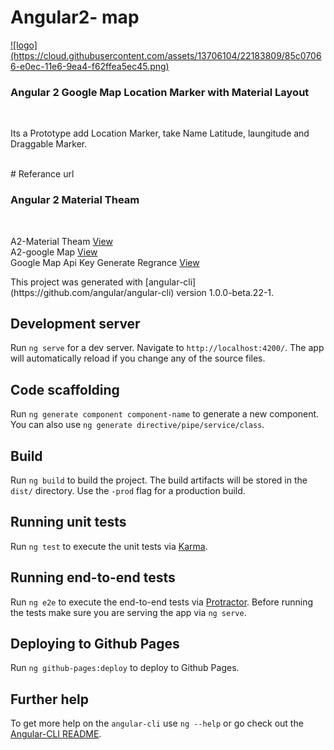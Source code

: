# Angular2- map
<a href="https://angular-maps.com/">
![logo](https://cloud.githubusercontent.com/assets/13706104/22183809/85c07066-e0ec-11e6-9ea4-f62ffea5ec45.png)
</a>

<h3>Angular 2 Google Map Location Marker with Material Layout</h3>
<br/>
<p>Its a Prototype add Location Marker, take Name Latitude, laungitude and Draggable Marker.</p>
<br/>
# Referance url

<h3>Angular 2 Material Theam</h3>
<br/>
<p>A2-Material Theam <a href="https://material.angular.io/">View</a>
<br/>
A2-google Map <a href="https://angular-maps.com/">View</a>
<br/>
Google Map Api Key Generate Regrance <a href="https://developers.google.com/maps/documentation/javascript/get-api-key?hl=en#key">View</a><br>
</p>
This project was generated with [angular-cli](https://github.com/angular/angular-cli) version 1.0.0-beta.22-1.

## Development server
Run `ng serve` for a dev server. Navigate to `http://localhost:4200/`. The app will automatically reload if you change any of the source files.

## Code scaffolding

Run `ng generate component component-name` to generate a new component. You can also use `ng generate directive/pipe/service/class`.

## Build

Run `ng build` to build the project. The build artifacts will be stored in the `dist/` directory. Use the `-prod` flag for a production build.

## Running unit tests

Run `ng test` to execute the unit tests via [Karma](https://karma-runner.github.io).

## Running end-to-end tests

Run `ng e2e` to execute the end-to-end tests via [Protractor](http://www.protractortest.org/).
Before running the tests make sure you are serving the app via `ng serve`.

## Deploying to Github Pages

Run `ng github-pages:deploy` to deploy to Github Pages.

## Further help

To get more help on the `angular-cli` use `ng --help` or go check out the [Angular-CLI README](https://github.com/angular/angular-cli/blob/master/README.md).
